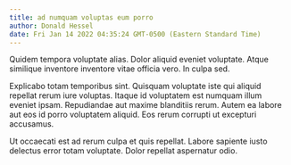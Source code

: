```yaml
---
title: ad numquam voluptas eum porro
author: Donald Hessel
date: Fri Jan 14 2022 04:35:24 GMT-0500 (Eastern Standard Time)
---
```

Quidem tempora voluptate alias. Dolor aliquid eveniet voluptate. Atque similique inventore inventore vitae officia vero. In culpa sed.

 Explicabo totam temporibus sint. Quisquam voluptate iste qui aliquid repellat rerum iure voluptas. Itaque id voluptatem est numquam illum eveniet ipsam. Repudiandae aut maxime blanditiis rerum. Autem ea labore aut eos id porro voluptatem aliquid. Eos rerum corrupti ut excepturi accusamus.

 Ut occaecati est ad rerum culpa et quis repellat. Labore sapiente iusto delectus error totam voluptate. Dolor repellat aspernatur odio.